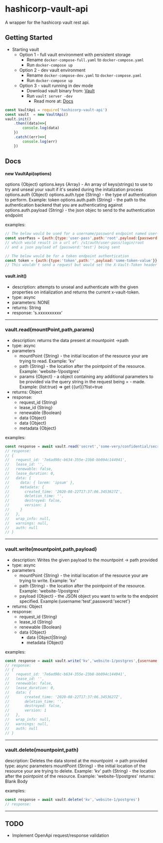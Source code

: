 # hashicorp-vault-api

A wrapper for the hashicorp vault rest api.


## Getting Started
- Starting vault
  - Option 1 - full vault environment with persistent storage
    - Rename `docker-compose-full.yaml` to `docker-compose.yaml`
    - Run `docker-compose up`
  - Option 2 - dev vault environment
    - Rename `docker-compose-dev.yaml` to `docker-compose.yaml`
    - Run `docker-compose up`
  - Option 3 - vault running in dev mode
    - Download vault binary from: [Vault](https://www.vaultproject.io/downloads)
    - Run `vault server -dev`
      - Read more at: [Docs](https://www.vaultproject.io/docs/concepts/dev-server)


```js
const VaultApi = require('hashicorp-vault-api')
const vault  = new VaultApi()
vault.init()
    .then((data)=>{
        console.log(data)
    })
    .catch((err)=>{
        console.log(err)
    })
```

## Docs

#### new VaultApi(options)
options {Object}
options.keys {Array} - An array of keys(strings) to use to try and unseal your vault if it's sealed during the initalization process
options.auth {Object}
options.auth.type {String} - the type of authentication to perform. Example: token
options.auth.path {String} - the path to the authentication backend that you are authenticating against
options.auth.payload {String} - the json objec to send to the authentication endpoint

examples:
```js
// The below would be used for a username/password endpoint named user-pass 
const userPass = {auth:{type:'user-pass',path:'root',payload:{password:'test'}}}
// which would result in a url of: /v1/auth/user-pass/login/root 
// and a json payload of {password:'test'} being sent

// The below would be for a token endpoint authentication
const token = {auth:{type:'token',path:'',payload:'some-token-value'}}
// This wouldn't send a request but would set the X-Vault-Token header value to the supplied value
```

#### vault.init()
- description: attempts to unseal and authenticate with the given properties on intialization and returns the current x-vault-token.
- type: async
- parameters: NONE
- returns: String
- response: 's.xxxxxxxxxx'

----


### vault.read(mountPoint,path,params)
- description: returns the data present at mountpoint ->path
- type: async
- parameters
  - mountPoint {String} - the initial location of the resource your are trying to read. Example: 'kv'
  - path {String} - the location after the pointpoint of the resource. Example: 'website-1/postgres'
  - params {Object} - a object containing any additional parameters to be provided via the query string in the request being = - made. Example: {list:true} => get {{url}}?list=true
- returns: Object
- response: 
   - request_id {String}
   - lease_id {String}
   - renewable {Boolean}
   - data {Object}
   - data {Object}
   - metadata {Object}

examples:
```js
const response = await vault.read('secret','some-very/confidential/secret')
// response:
// {
//   request_id: '7e6ad98c-b634-355e-23b8-bb094c144941',
//   lease_id: '',
//   renewable: false,
//   lease_duration: 0,
//   data: {
//     data: { lorem: 'ipsum' },
//     metadata: {
//       created_time: '2020-08-22T17:37:06.3453627Z',
//       deletion_time: '',
//       destroyed: false,
//       version: 1
//     }
//   },
//   wrap_info: null,
//   warnings: null,
//   auth: null
// }
```
---
### vault.write(mountpoint,path,payload)
- description: Writes the given payload to the mountpoint -> path provided
- type: async
- parameters
  - mountPoint {String} - the initial location of the resource your are trying to write. Example: 'kv'
  - path {String} - the location after the pointpoint of the resource. Example: 'website-1/postgres'
  - payload {Object} - the JSON object you want to write to the endpoint specified. Example:{username:'test',password:'secret'}
- returns: Object
- response: 
  - request_id {String}
  - lease_id {String}
  - renewable {Boolean}
  - data {Object}
    - data {Object|String}
    - metadata {Object}

examples:
```js
const response = await vault.write('kv','website-1/postgres',{username:'test',password:'secret'})
// response:
// {
//   request_id: '7e6ad98c-b634-355e-23b8-bb094c144941',
//   lease_id: '',
//   renewable: false,
//   lease_duration: 0,
//   data: {
//       created_time: '2020-08-22T17:37:06.3453627Z',
//       deletion_time: '',
//       destroyed: false,
//       version: 1
//   },
//   wrap_info: null,
//   warnings: null,
//   auth: null
// }
```
----
### vault.delete(mountpoint,path)
description: Deletes the data stored at the mountpoint -> path provided
type: async
parameters
  mountPoint {String} - the initial location of the resource your are trying to delete. Example: 'kv'
  path {String} - the location after the pointpoint of the resource. Example: 'website-1/postgres'
returns: Blank Body

examples:
```js
const response = await vault.delete('kv','website-1/postgres')
// response:
```
----

## TODO

- Implement OpenApi request/response validation